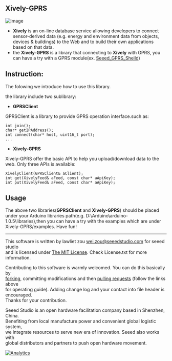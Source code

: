 Xively-GPRS
-------------------------------------------------------------
![image](http://www.tinkerforge.com/en/doc/_images/Kits/weather_station_xively_graphs_orig.jpg)

* **Xively** is an on-line database service allowing developers to connect sensor-derived data (e.g. energy and environment data from objects, devices & buildings) to the Web and to build their own applications based on that data.<br>
* the **Xively-GPRS** is a library that connecting to **Xively** with GPRS, you can have a try with a GPRS module(ex. [Seeed_GPRS_Sheild](http://www.seeedstudio.com/wiki/GPRS_Shield_V2.0))<br>

## Instruction:
The folowing we introduce how to use this library. <br>

the library include two sublibrary:<br>

* **GPRSClient** 

GPRSClient is a library to provide GPRS operation interface.such as:
	
	int join();
	char* getIPAddress();
	int connect(char* host, uint16_t port);
	...

* **Xively-GPRS** 

Xively-GPRS offer the basic API to help you upload/download data to the web. Only three APIs is available:
	  
	XivelyClient(GPRSClient& aClient);
	int get(XivelyFeed& aFeed, const char* aApiKey);
	int put(XivelyFeed& aFeed, const char* aApiKey);
	
## Usage ##
The above two libraries(**GPRSClient** and **Xively-GPRS**) should be placed under your Arduino libraries path(e.g. D:\Arduino\arduino-1.0.5\libraries),then you can have a try with the examples which are under Xively-GPRS/examples. Have fun!

----
This software is written by lawliet zou [wei.zou@seeedstudio.com](wei.zou@seeedstudio.com) for seeed studio<br>
and is licensed under [The MIT License](http://opensource.org/licenses/mit-license.php). Check License.txt for more information.<br>

Contributing to this software is warmly welcomed. You can do this basically by<br>
[forking](https://help.github.com/articles/fork-a-repo), committing modifications and then [pulling requests](https://help.github.com/articles/using-pull-requests) (follow the links above<br>
for operating guide). Adding change log and your contact into file header is encouraged.<br>
Thanks for your contribution.

Seeed Studio is an open hardware facilitation company based in Shenzhen, China. <br>
Benefiting from local manufacture power and convenient global logistic system, <br>
we integrate resources to serve new era of innovation. Seeed also works with <br>
global distributors and partners to push open hardware movement.<br>



[![Analytics](https://ga-beacon.appspot.com/UA-46589105-3/Xively_GPRS)](https://github.com/igrigorik/ga-beacon)

